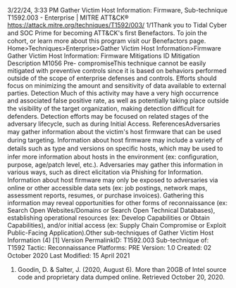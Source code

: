 3/22/24, 3:33 PM Gather Victim Host Information: Firmware, Sub-technique T1592.003 - Enterprise | MITRE ATT&CK®
https://attack.mitre.org/techniques/T1592/003/ 1/1Thank you to Tidal Cyber and SOC Prime for becoming ATT&CK's ﬁrst Benefactors. To join the cohort, or learn more about this program visit our
Benefactors page.
Home>Techniques>Enterprise>Gather Victim Host Information>Firmware
Gather Victim Host Information: Firmware
Mitigations
ID Mitigation Description
M1056 Pre-
compromiseThis technique cannot be easily mitigated with preventive controls since it is based on behaviors performed
outside of the scope of enterprise defenses and controls. Efforts should focus on minimizing the amount
and sensitivity of data available to external parties.
Detection
Much of this activity may have a very high occurrence and associated false positive rate, as well as potentially taking place outside the
visibility of the target organization, making detection diﬃcult for defenders.
Detection efforts may be focused on related stages of the adversary lifecycle, such as during Initial Access.
ReferencesAdversaries may gather information about the victim's host ﬁrmware that can be used during targeting. Information about host ﬁrmware
may include a variety of details such as type and versions on speciﬁc hosts, which may be used to infer more information about hosts in the
environment (ex: conﬁguration, purpose, age/patch level, etc.).
Adversaries may gather this information in various ways, such as direct elicitation via Phishing for Information. Information about host
ﬁrmware may only be exposed to adversaries via online or other accessible data sets (ex: job postings, network maps, assessment reports,
resumes, or purchase invoices). Gathering this information may reveal opportunities for other forms of reconnaissance (ex: Search Open
Websites/Domains or Search Open Technical Databases), establishing operational resources (ex: Develop Capabilities or Obtain
Capabilities), and/or initial access (ex: Supply Chain Compromise or Exploit Public-Facing Application).Other sub-techniques of Gather Victim Host Information (4)
[1]
Version PermalinkID: T1592.003
Sub-technique of:  T1592
 
Tactic: Reconnaissance
 
Platforms: PRE
Version: 1.0
Created: 02 October 2020
Last Modiﬁed: 15 April 2021
1. Goodin, D. & Salter, J. (2020, August 6). More than 20GB of
Intel source code and proprietary data dumped online.
Retrieved October 20, 2020.